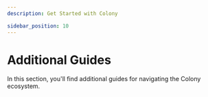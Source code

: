 ```yaml
---
description: Get Started with Colony

sidebar_position: 10
---
```


# Additional Guides

In this section, you'll find additional guides for navigating the Colony ecosystem.